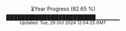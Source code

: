 <p align="center">
⏳Year Progress (82.65 %)<br>
████████████████████████▁▁▁▁▁▁ <br>
<sub>Updated: Tue, 29 Oct 2024 12:04:25 GMT</sub>
</p>

